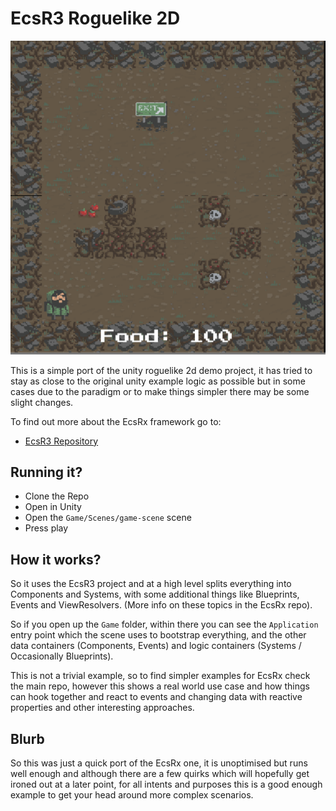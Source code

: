 # EcsR3 Roguelike 2D

![Roguelike 2D Example](ecsrx-roguelike.png "Roguelike 2D Example")

This is a simple port of the unity roguelike 2d demo project, it has tried to stay as close to the original
unity example logic as possible but in some cases due to the paradigm or to make things simpler there 
may be some slight changes.

To find out more about the EcsRx framework go to:

- [EcsR3 Repository](https://github.com/grofit/ecsrx)

## Running it?

- Clone the Repo
- Open in Unity
- Open the `Game/Scenes/game-scene` scene
- Press play

## How it works?

So it uses the EcsR3 project and at a high level splits everything into Components and Systems, with some 
additional things like Blueprints, Events and ViewResolvers. (More info on these topics in the EcsRx repo).

So if you open up the `Game` folder, within there you can see the `Application` entry point which the scene
uses to bootstrap everything, and the other data containers (Components, Events) and logic containers 
(Systems / Occasionally Blueprints). 

This is not a trivial example, so to find simpler examples for EcsRx check the main repo, however this shows
a real world use case and how things can hook together and react to events and changing data with reactive 
properties and other interesting approaches.

## Blurb

So this was just a quick port of the EcsRx one, it is unoptimised but runs well enough and although there are a few quirks
which will hopefully get ironed out at a later point, for all intents and purposes this is a good enough
example to get your head around more complex scenarios.